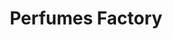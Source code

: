 ---
title: "Perfumes Factory"
url: /caracas/perfumes-factory-av-principal-del-cafetal/
shop: perfumería
---